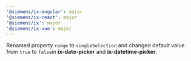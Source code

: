 ```yaml
---
'@siemens/ix-angular': major
'@siemens/ix-react': major
'@siemens/ix': major
'@siemens/ix-vue': major
---
```


Renamed property `range` to `singleSelection` and changed default value from `true` to `false`in **ix-date-picker** and **ix-datetime-picker**.
